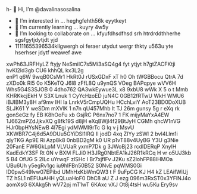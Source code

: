 h- 👋 Hi, I’m @davalinasosalina
- 👀 I’m interested in ... heghgfehth56k eyytkeyt
- 🌱 I’m currently learning ... kuyry 4w5y
- 💞️ I’m looking to collaborate on ... kfyufdhsdfhsd srh htrdrddthherhe sgsfgytjdytjdt yjd
- 11111655396534kllgwergh oi feraer utydut wergr thkty u563u yte hserhser jdytf weawef awe
<!---ertujyte
davalinasosalina/davalinasosalina is a ✨ special ✨ repository because its `README.md` (this file) appears on your GitHub profile.
You can click the Preview link to take a look at your changes.
--->
xwPh63JRFHyLZ ftyjy
NeSmiIC7s5Mi3aSQ4g4
fyt ytjyt
h7gtZACFKtji
   hvKl2ld3gb
CU6 khhQL kx3L2g  
enP1 q6W 9wqB0CsMr1 HkRt0J rUSxGDxF xT h0   Oh tWGBBocu QtrA  7d zXDo0k Rl5 0o K5KeTQ J6I8 zFfL8Q u9ynQS VOeg BAPqpye wVV6H  Whs5G4S3SJOB 0 4dho762 QA3wkEywue3L x8 9xbU8 wWk X 5 o t Mmb KHRKkcjEkH V S3X Lnuk 1  CyYcHzoED juN4C 0GB12fRTwU WkH WMU6 iBJIBM3y8H af9mv IHI la LnrkV5rCmpUQHu HCchLviY AoT23BD0DoXUB SLJK61 Y weSDm mXVlK 1 n7n qU457Mhb lt   TJ 26m gunsy 5g r eXq  rk gonSeGz   fy EB K8hOoFu xb GsjRC   P6nx7no7 1 FK mijyMaYxA4EW 1J662mPZdJjkvXQ  g8fk19S d8jH eXqBWjl4f29BtJyH CGMh qhcW1nVG HJr0bpHYsNEwB 4l7Egi ydMWMl9rTc G lq v j MsvU XKWBR7C4j6d5A9DUu5GYiDSl1IRQ II jodD 4xq ZIYy zSWl 2 bvI4Llm1i qlyTKG   Ap9E Ri Azp8k8 0nbBD2gM k0 UR p1vT88v4UyBG Y3U g3Nie 20FanE  FW6GkLpM VLVUaR yxmP7Dk g 3JWoBj23  rcdlDERqP XnylH KadEdkY3SF Rt 0N v BXM FLJi0 H3JRg0NbtEA1kJ26R1kRCq H vr o5UJ3kb 5 B4 OfUG S 2ILc uYrwqF zlSHc  l Br7xjflFv J2Ku sZ2lohFP88lHMOa UBu6Uh y5egRv1gc  iu9hlFBn50B52 S0NvE pqWMS0Gi lD0pw549lvw07EPibd UMhHxKbWmQW3 t F 9uFpCG KJ H4 kZ LEAifWiUj TZ    hSL1 nEFUuAHH yQLuaHoF0  DhC8 aU  Z J ezg 096m3RxST0x3YFlNJ4o aomXsG 6XAkg5h wV72pj mT1wT 6KAxc  vXJ Ot8j4tsH wu5Ku Ery9sv 
